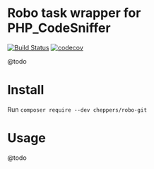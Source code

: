 
# Robo task wrapper for PHP_CodeSniffer

[![Build Status](https://travis-ci.org/Cheppers/robo-git.svg?branch=master)](https://travis-ci.org/Cheppers/robo-git)
[![codecov](https://codecov.io/gh/Cheppers/robo-git/branch/master/graph/badge.svg)](https://codecov.io/gh/Cheppers/robo-git)

@todo


# Install

Run `composer require --dev cheppers/robo-git`


# Usage

@todo
